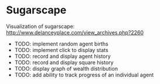 Sugarscape
====

Visualization of sugarscape: http://www.delanceyplace.com/view_archives.php?2260

 * TODO: implement random agent births
 * TODO: implement click to display stats
 * TODO: record and display agent history
 * TODO: record and display square history
 * TODO: display graph of wealth distribution
 * TODO: add ability to track progress of an individual agent

